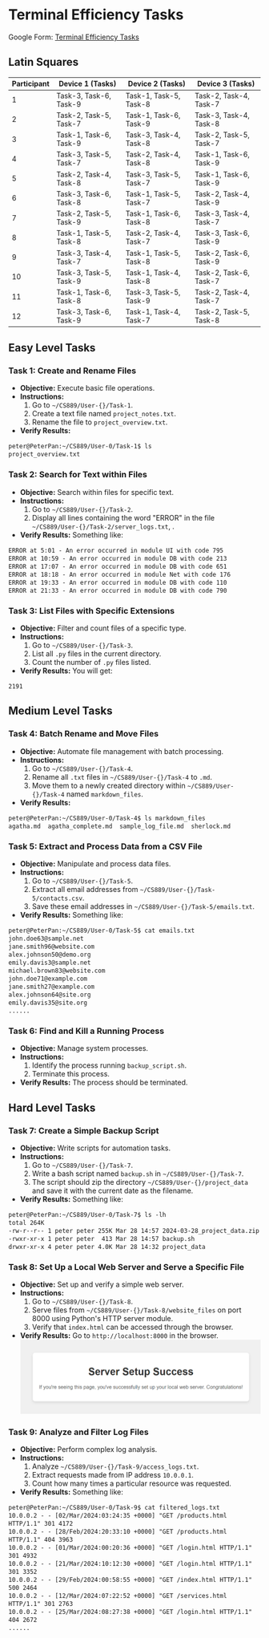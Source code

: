 # Terminal Efficiency Tasks

Google Form: [Terminal Efficiency Tasks](https://forms.gle/4oUtTs7usD1rVa8L8)

## Latin Squares
| Participant | Device 1 (Tasks)          | Device 2 (Tasks)          | Device 3 (Tasks)          |
|-------------|---------------------------|---------------------------|---------------------------|
| 1           | Task-3, Task-6, Task-9    | Task-1, Task-5, Task-8    | Task-2, Task-4, Task-7    |
| 2           | Task-2, Task-5, Task-7    | Task-1, Task-6, Task-9    | Task-3, Task-4, Task-8    |
| 3           | Task-1, Task-6, Task-9    | Task-3, Task-4, Task-8    | Task-2, Task-5, Task-7    |
| 4           | Task-3, Task-5, Task-7    | Task-2, Task-4, Task-8    | Task-1, Task-6, Task-9    |
| 5           | Task-2, Task-4, Task-8    | Task-3, Task-5, Task-7    | Task-1, Task-6, Task-9    |
| 6           | Task-3, Task-6, Task-8    | Task-1, Task-5, Task-7    | Task-2, Task-4, Task-9    |
| 7           | Task-2, Task-5, Task-9    | Task-1, Task-6, Task-8    | Task-3, Task-4, Task-7    |
| 8           | Task-1, Task-5, Task-8    | Task-2, Task-4, Task-7    | Task-3, Task-6, Task-9    |
| 9           | Task-3, Task-4, Task-7    | Task-1, Task-5, Task-8    | Task-2, Task-6, Task-9    |
| 10          | Task-3, Task-5, Task-9    | Task-1, Task-4, Task-8    | Task-2, Task-6, Task-7    |
| 11          | Task-1, Task-6, Task-8    | Task-3, Task-5, Task-9    | Task-2, Task-4, Task-7    |
| 12          | Task-3, Task-6, Task-9    | Task-1, Task-4, Task-7    | Task-2, Task-5, Task-8    |

## Easy Level Tasks

### Task 1: Create and Rename Files
- **Objective:** Execute basic file operations.
- **Instructions:**
  1. Go to `~/CS889/User-{}/Task-1`.
  2. Create a text file named `project_notes.txt`.
  3. Rename the file to `project_overview.txt`.
- **Verify Results:** 
```
peter@PeterPan:~/CS889/User-0/Task-1$ ls
project_overview.txt
```

### Task 2: Search for Text within Files
- **Objective:** Search within files for specific text.
- **Instructions:**
  1. Go to `~/CS889/User-{}/Task-2`.
  2. Display all lines containing the word "ERROR" in the file `~/CS889/User-{}/Task-2/server_logs.txt`, .
- **Verify Results:** 
Something like:
```
ERROR at 5:01 - An error occurred in module UI with code 795
ERROR at 10:59 - An error occurred in module DB with code 213
ERROR at 17:07 - An error occurred in module DB with code 651
ERROR at 18:18 - An error occurred in module Net with code 176
ERROR at 19:33 - An error occurred in module DB with code 110
ERROR at 21:33 - An error occurred in module DB with code 790
```

### Task 3: List Files with Specific Extensions
- **Objective:** Filter and count files of a specific type.
- **Instructions:**
  1. Go to `~/CS889/User-{}/Task-3`.
  2. List all `.py` files in the current directory.
  3. Count the number of `.py` files listed.
- **Verify Results:** 
You will get:
```
2191
```

## Medium Level Tasks

### Task 4: Batch Rename and Move Files
- **Objective:** Automate file management with batch processing.
- **Instructions:**
  1. Go to `~/CS889/User-{}/Task-4`.
  2. Rename all `.txt` files in `~/CS889/User-{}/Task-4` to `.md`.
  3. Move them to a newly created directory within `~/CS889/User-{}/Task-4` named `markdown_files`.
- **Verify Results:** 
```
peter@PeterPan:~/CS889/User-0/Task-4$ ls markdown_files
agatha.md  agatha_complete.md  sample_log_file.md  sherlock.md
```

### Task 5: Extract and Process Data from a CSV File
- **Objective:** Manipulate and process data files.
- **Instructions:**
  1. Go to `~/CS889/User-{}/Task-5`.
  2. Extract all email addresses from `~/CS889/User-{}/Task-5/contacts.csv`.
  3. Save these email addresses in `~/CS889/User-{}/Task-5/emails.txt`.
- **Verify Results:** 
Something like:
```
peter@PeterPan:~/CS889/User-0/Task-5$ cat emails.txt
john.doe63@sample.net
jane.smith96@website.com
alex.johnson50@demo.org
emily.davis3@sample.net
michael.brown83@website.com
john.doe71@example.com
jane.smith27@example.com
alex.johnson64@site.org
emily.davis35@site.org
......
```

### Task 6: Find and Kill a Running Process
- **Objective:** Manage system processes.
- **Instructions:**
  1. Identify the process running `backup_script.sh`.
  2. Terminate this process.
- **Verify Results:** 
The process should be terminated.

## Hard Level Tasks

### Task 7: Create a Simple Backup Script
- **Objective:** Write scripts for automation tasks.
- **Instructions:**
  1. Go to `~/CS889/User-{}/Task-7`.
  2. Write a bash script named `backup.sh` in `~/CS889/User-{}/Task-7`.
  3. The script should zip the directory `~/CS889/User-{}/project_data` and save it with the current date as the filename.
- **Verify Results:** 
Something like:
```
peter@PeterPan:~/CS889/User-0/Task-7$ ls -lh
total 264K
-rw-r--r-- 1 peter peter 255K Mar 28 14:57 2024-03-28_project_data.zip
-rwxr-xr-x 1 peter peter  413 Mar 28 14:57 backup.sh
drwxr-xr-x 4 peter peter 4.0K Mar 28 14:32 project_data
```

### Task 8: Set Up a Local Web Server and Serve a Specific File
- **Objective:** Set up and verify a simple web server.
- **Instructions:**
  1. Go to `~/CS889/User-{}/Task-8`.
  2. Serve files from `~/CS889/User-{}/Task-8/website_files` on port 8000 using Python's HTTP server module.
  3. Verify that `index.html` can be accessed through the browser.
- **Verify Results:** 
Go to `http://localhost:8000` in the browser.
![img.png](img.png)
### Task 9: Analyze and Filter Log Files
- **Objective:** Perform complex log analysis.
- **Instructions:**
  1. Analyze `~/CS889/User-{}/Task-9/access_logs.txt`.
  2. Extract requests made from IP address `10.0.0.1`.
  3. Count how many times a particular resource was requested.
- **Verify Results:** 
Something like:
```
peter@PeterPan:~/CS889/User-0/Task-9$ cat filtered_logs.txt
10.0.0.2 - - [02/Mar/2024:03:24:35 +0000] "GET /products.html HTTP/1.1" 301 4172
10.0.0.2 - - [28/Feb/2024:20:33:10 +0000] "GET /products.html HTTP/1.1" 404 3963
10.0.0.2 - - [01/Mar/2024:00:20:36 +0000] "GET /login.html HTTP/1.1" 301 4932
10.0.0.2 - - [21/Mar/2024:10:12:30 +0000] "GET /login.html HTTP/1.1" 301 3352
10.0.0.2 - - [29/Feb/2024:00:58:55 +0000] "GET /index.html HTTP/1.1" 500 2464
10.0.0.2 - - [12/Mar/2024:07:22:52 +0000] "GET /services.html HTTP/1.1" 301 2763
10.0.0.2 - - [25/Mar/2024:08:27:38 +0000] "GET /login.html HTTP/1.1" 404 2672
......
```